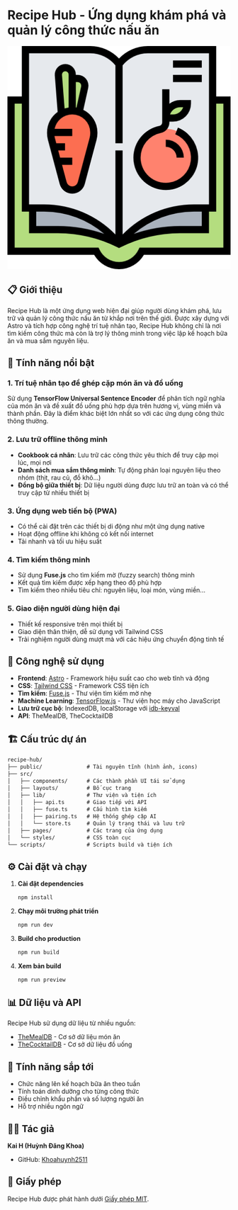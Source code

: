 # Recipe Hub - Ứng dụng khám phá và quản lý công thức nấu ăn

![Recipe Hub Logo](public/icons/logo.png)

## 📋 Giới thiệu

Recipe Hub là một ứng dụng web hiện đại giúp người dùng khám phá, lưu trữ và quản lý công thức nấu ăn từ khắp nơi trên thế giới. Được xây dựng với Astro và tích hợp công nghệ trí tuệ nhân tạo, Recipe Hub không chỉ là nơi tìm kiếm công thức mà còn là trợ lý thông minh trong việc lập kế hoạch bữa ăn và mua sắm nguyên liệu.

## 🌟 Tính năng nổi bật

### 1. Trí tuệ nhân tạo để ghép cặp món ăn và đồ uống
Sử dụng **TensorFlow Universal Sentence Encoder** để phân tích ngữ nghĩa của món ăn và đề xuất đồ uống phù hợp dựa trên hương vị, vùng miền và thành phần. Đây là điểm khác biệt lớn nhất so với các ứng dụng công thức thông thường.

### 2. Lưu trữ offline thông minh
- **Cookbook cá nhân**: Lưu trữ các công thức yêu thích để truy cập mọi lúc, mọi nơi
- **Danh sách mua sắm thông minh**: Tự động phân loại nguyên liệu theo nhóm (thịt, rau củ, đồ khô...)
- **Đồng bộ giữa thiết bị**: Dữ liệu người dùng được lưu trữ an toàn và có thể truy cập từ nhiều thiết bị

### 3. Ứng dụng web tiến bộ (PWA)
- Có thể cài đặt trên các thiết bị di động như một ứng dụng native
- Hoạt động offline khi không có kết nối internet
- Tải nhanh và tối ưu hiệu suất 

### 4. Tìm kiếm thông minh
- Sử dụng **Fuse.js** cho tìm kiếm mờ (fuzzy search) thông minh
- Kết quả tìm kiếm được xếp hạng theo độ phù hợp
- Tìm kiếm theo nhiều tiêu chí: nguyên liệu, loại món, vùng miền...

### 5. Giao diện người dùng hiện đại
- Thiết kế responsive trên mọi thiết bị
- Giao diện thân thiện, dễ sử dụng với Tailwind CSS
- Trải nghiệm người dùng mượt mà với các hiệu ứng chuyển động tinh tế

## 🚀 Công nghệ sử dụng

- **Frontend**: [Astro](https://astro.build/) - Framework hiệu suất cao cho web tĩnh và động
- **CSS**: [Tailwind CSS](https://tailwindcss.com/) - Framework CSS tiện ích
- **Tìm kiếm**: [Fuse.js](https://fusejs.io/) - Thư viện tìm kiếm mờ nhẹ
- **Machine Learning**: [TensorFlow.js](https://www.tensorflow.org/js) - Thư viện học máy cho JavaScript
- **Lưu trữ cục bộ**: IndexedDB, localStorage với [idb-keyval](https://github.com/jakearchibald/idb-keyval)
- **API**: TheMealDB, TheCocktailDB

## 🏗️ Cấu trúc dự án

```
recipe-hub/
├── public/              # Tài nguyên tĩnh (hình ảnh, icons)
├── src/
│   ├── components/      # Các thành phần UI tái sử dụng
│   ├── layouts/         # Bố cục trang
│   ├── lib/             # Thư viện và tiện ích
│   │   ├── api.ts       # Giao tiếp với API
│   │   ├── fuse.ts      # Cấu hình tìm kiếm
│   │   ├── pairing.ts   # Hệ thống ghép cặp AI
│   │   └── store.ts     # Quản lý trạng thái và lưu trữ
│   ├── pages/           # Các trang của ứng dụng 
│   └── styles/          # CSS toàn cục
└── scripts/             # Scripts build và tiện ích
```

## ⚙️ Cài đặt và chạy

1. **Cài đặt dependencies**
   ```bash
   npm install
   ```

2. **Chạy môi trường phát triển**
   ```bash
   npm run dev
   ```

3. **Build cho production**
   ```bash
   npm run build
   ```

4. **Xem bản build**
   ```bash
   npm run preview
   ```

## 📊 Dữ liệu và API

Recipe Hub sử dụng dữ liệu từ nhiều nguồn:

- [TheMealDB](https://www.themealdb.com/) - Cơ sở dữ liệu món ăn
- [TheCocktailDB](https://www.thecocktaildb.com/) - Cơ sở dữ liệu đồ uống

## 🔮 Tính năng sắp tới

- Chức năng lên kế hoạch bữa ăn theo tuần
- Tính toán dinh dưỡng cho từng công thức
- Điều chỉnh khẩu phần và số lượng người ăn
- Hỗ trợ nhiều ngôn ngữ

## 👨‍💻 Tác giả

**Kai H (Huỳnh Đăng Khoa)**
- GitHub: [Khoahuynh2511](https://github.com/Khoahuynh2511)

## 📄 Giấy phép

Recipe Hub được phát hành dưới [Giấy phép MIT](LICENSE). 